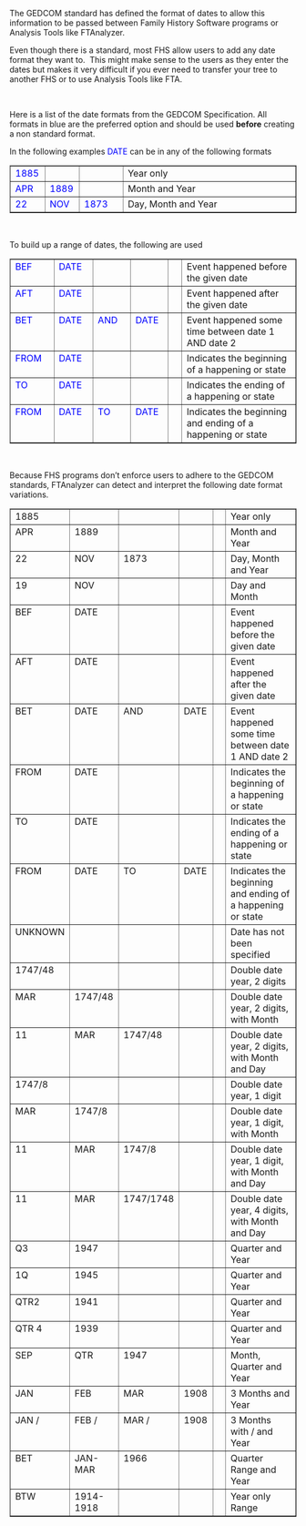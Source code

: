 <div class="wikidoc">
<p>The GEDCOM standard has defined the format of dates to allow this information to be passed between Family History Software programs or Analysis Tools like FTAnalyzer.</p>
<p>Even though there is a standard, most FHS allow users to add any date format they want to.&nbsp; This might make sense to the users as they enter the dates but makes it very difficult if you ever need to transfer your tree to another FHS or to use Analysis
 Tools like FTA.</p>
<p>&nbsp;</p>
<p>Here is a list of the date formats from the GEDCOM Specification. All formats in blue are the preferred option and should be used
<strong>before</strong> creating a non standard format.</p>
<p>In the following examples <font color="#0000ff">DATE</font> can be in any of the following formats</p>
<table border="1" cellspacing="5" cellpadding="2" width="501">
<tbody>
<tr>
<td valign="top" width="35"><font color="#0000ff">1885</font></td>
<td valign="top" width="35">&nbsp;</td>
<td valign="top" width="61">&nbsp;</td>
<td valign="top" width="343">Year only</td>
</tr>
<tr>
<td valign="top" width="40"><font color="#0000ff">APR</font></td>
<td valign="top" width="40"><font color="#0000ff">1889</font></td>
<td valign="top" width="63">&nbsp;</td>
<td valign="top" width="334">Month and Year</td>
</tr>
<tr>
<td valign="top" width="44"><font color="#0000ff">22</font></td>
<td valign="top" width="44"><font color="#0000ff">NOV</font></td>
<td valign="top" width="64"><font color="#0000ff">1873</font></td>
<td valign="top" width="327">Day, Month and Year</td>
</tr>
</tbody>
</table>
<p>&nbsp;</p>
<p>To build up a range of dates, the following are used</p>
<table border="1" cellspacing="5" cellpadding="2" width="860">
<tbody>
<tr>
<td valign="top" width="96"><font color="#0000ff">BEF</font></td>
<td valign="top" width="82"><font color="#0000ff">DATE</font></td>
<td valign="top" width="90">&nbsp;</td>
<td valign="top" width="71">&nbsp;</td>
<td valign="top" width="15">&nbsp;</td>
<td valign="top" width="469">Event happened before the given date</td>
</tr>
<tr>
<td valign="top" width="96"><font color="#0000ff">AFT</font></td>
<td valign="top" width="82"><font color="#0000ff">DATE</font></td>
<td valign="top" width="90">&nbsp;</td>
<td valign="top" width="71">&nbsp;</td>
<td valign="top" width="15">&nbsp;</td>
<td valign="top" width="469">Event happened after the given date</td>
</tr>
<tr>
<td valign="top" width="96"><font color="#0000ff">BET</font></td>
<td valign="top" width="82"><font color="#0000ff">DATE</font></td>
<td valign="top" width="90"><font color="#0000ff">AND</font></td>
<td valign="top" width="71"><font color="#0000ff">DATE</font></td>
<td valign="top" width="15">&nbsp;</td>
<td valign="top" width="469">Event happened some time between date 1 AND date 2</td>
</tr>
<tr>
<td valign="top" width="96"><font color="#0000ff">FROM</font></td>
<td valign="top" width="82"><font color="#0000ff">DATE</font></td>
<td valign="top" width="90">&nbsp;</td>
<td valign="top" width="71">&nbsp;</td>
<td valign="top" width="15">&nbsp;</td>
<td valign="top" width="469">Indicates the beginning of a happening or state</td>
</tr>
<tr>
<td valign="top" width="96"><font color="#0000ff">TO</font></td>
<td valign="top" width="82"><font color="#0000ff">DATE</font></td>
<td valign="top" width="90">&nbsp;</td>
<td valign="top" width="71">&nbsp;</td>
<td valign="top" width="15">&nbsp;</td>
<td valign="top" width="469">Indicates the ending of a happening or state</td>
</tr>
<tr>
<td valign="top" width="96"><font color="#0000ff">FROM</font></td>
<td valign="top" width="82"><font color="#0000ff">DATE</font></td>
<td valign="top" width="90"><font color="#0000ff">TO</font></td>
<td valign="top" width="71"><font color="#0000ff">DATE</font></td>
<td valign="top" width="15">&nbsp;</td>
<td valign="top" width="469">Indicates the beginning and ending of a happening or state</td>
</tr>
</tbody>
</table>
<p>&nbsp;</p>
<p>Because FHS programs don’t enforce users to adhere to the GEDCOM standards, FTAnalyzer can detect and interpret the following date format variations.</p>
<table border="1" cellspacing="5" cellpadding="2" width="911">
<tbody>
<tr>
<td valign="top" width="72">1885</td>
<td valign="top" width="71">&nbsp;</td>
<td valign="top" width="72">&nbsp;</td>
<td valign="top" width="69">&nbsp;</td>
<td valign="top" width="19">&nbsp;</td>
<td valign="top" width="571">Year only</td>
</tr>
<tr>
<td valign="top" width="77">APR</td>
<td valign="top" width="75">1889</td>
<td valign="top" width="77">&nbsp;</td>
<td valign="top" width="71">&nbsp;</td>
<td valign="top" width="19">&nbsp;</td>
<td valign="top" width="571">Month and Year</td>
</tr>
<tr>
<td valign="top" width="82">22</td>
<td valign="top" width="78">NOV</td>
<td valign="top" width="81">1873</td>
<td valign="top" width="72">&nbsp;</td>
<td valign="top" width="19">&nbsp;</td>
<td valign="top" width="571">Day, Month and Year</td>
</tr>
<tr>
<td valign="top" width="86">19</td>
<td valign="top" width="80">NOV</td>
<td valign="top" width="84">&nbsp;</td>
<td valign="top" width="72">&nbsp;</td>
<td valign="top" width="19">&nbsp;</td>
<td valign="top" width="571">Day and Month</td>
</tr>
<tr>
<td valign="top" width="89">BEF</td>
<td valign="top" width="81">DATE</td>
<td valign="top" width="87">&nbsp;</td>
<td valign="top" width="72">&nbsp;</td>
<td valign="top" width="19">&nbsp;</td>
<td valign="top" width="571">Event happened before the given date</td>
</tr>
<tr>
<td valign="top" width="91">AFT</td>
<td valign="top" width="82">DATE</td>
<td valign="top" width="89">&nbsp;</td>
<td valign="top" width="72">&nbsp;</td>
<td valign="top" width="19">&nbsp;</td>
<td valign="top" width="571">Event happened after the given date</td>
</tr>
<tr>
<td valign="top" width="93">BET</td>
<td valign="top" width="82">DATE</td>
<td valign="top" width="91">AND</td>
<td valign="top" width="71">DATE</td>
<td valign="top" width="19">&nbsp;</td>
<td valign="top" width="571">Event happened some time between date 1 AND date 2</td>
</tr>
<tr>
<td valign="top" width="94">FROM</td>
<td valign="top" width="82">DATE</td>
<td valign="top" width="92">&nbsp;</td>
<td valign="top" width="71">&nbsp;</td>
<td valign="top" width="19">&nbsp;</td>
<td valign="top" width="571">Indicates the beginning of a happening or state</td>
</tr>
<tr>
<td valign="top" width="95">TO</td>
<td valign="top" width="82">DATE</td>
<td valign="top" width="93">&nbsp;</td>
<td valign="top" width="71">&nbsp;</td>
<td valign="top" width="19">&nbsp;</td>
<td valign="top" width="571">Indicates the ending of a happening or state</td>
</tr>
<tr>
<td valign="top" width="96">FROM</td>
<td valign="top" width="82">DATE</td>
<td valign="top" width="94">TO</td>
<td valign="top" width="71">DATE</td>
<td valign="top" width="19">&nbsp;</td>
<td valign="top" width="571">Indicates the beginning and ending of a happening or state</td>
</tr>
<tr>
<td valign="top" width="96">UNKNOWN</td>
<td valign="top" width="82">&nbsp;</td>
<td valign="top" width="94">&nbsp;</td>
<td valign="top" width="71">&nbsp;</td>
<td valign="top" width="19">&nbsp;</td>
<td valign="top" width="571">Date has not been specified</td>
</tr>
<tr>
<td valign="top" width="96">1747/48</td>
<td valign="top" width="82">&nbsp;</td>
<td valign="top" width="94">&nbsp;</td>
<td valign="top" width="71">&nbsp;</td>
<td valign="top" width="19">&nbsp;</td>
<td valign="top" width="571">Double date year, 2 digits</td>
</tr>
<tr>
<td valign="top" width="96">MAR</td>
<td valign="top" width="82">1747/48</td>
<td valign="top" width="94">&nbsp;</td>
<td valign="top" width="71">&nbsp;</td>
<td valign="top" width="19">&nbsp;</td>
<td valign="top" width="571">Double date year, 2 digits, with Month</td>
</tr>
<tr>
<td valign="top" width="96">11</td>
<td valign="top" width="82">MAR</td>
<td valign="top" width="94">1747/48</td>
<td valign="top" width="71">&nbsp;</td>
<td valign="top" width="19">&nbsp;</td>
<td valign="top" width="571">Double date year, 2 digits, with Month and Day</td>
</tr>
<tr>
<td valign="top" width="96">1747/8</td>
<td valign="top" width="82">&nbsp;</td>
<td valign="top" width="94">&nbsp;</td>
<td valign="top" width="71">&nbsp;</td>
<td valign="top" width="19">&nbsp;</td>
<td valign="top" width="571">Double date year, 1 digit</td>
</tr>
<tr>
<td valign="top" width="96">MAR</td>
<td valign="top" width="82">1747/8</td>
<td valign="top" width="94">&nbsp;</td>
<td valign="top" width="71">&nbsp;</td>
<td valign="top" width="19">&nbsp;</td>
<td valign="top" width="571">Double date year, 1 digit, with Month</td>
</tr>
<tr>
<td valign="top" width="96">11</td>
<td valign="top" width="82">MAR</td>
<td valign="top" width="94">1747/8</td>
<td valign="top" width="71">&nbsp;</td>
<td valign="top" width="19">&nbsp;</td>
<td valign="top" width="571">Double date year, 1 digit, with Month and Day</td>
</tr>
<tr>
<td valign="top" width="96">11</td>
<td valign="top" width="82">MAR</td>
<td valign="top" width="94">1747/1748</td>
<td valign="top" width="71">&nbsp;</td>
<td valign="top" width="19">&nbsp;</td>
<td valign="top" width="571">Double date year, 4 digits, with Month and Day</td>
</tr>
<tr>
<td valign="top" width="96">Q3</td>
<td valign="top" width="82">1947</td>
<td valign="top" width="94">&nbsp;</td>
<td valign="top" width="71">&nbsp;</td>
<td valign="top" width="19">&nbsp;</td>
<td valign="top" width="571">Quarter and Year</td>
</tr>
<tr>
<td valign="top" width="96">1Q</td>
<td valign="top" width="82">1945</td>
<td valign="top" width="94">&nbsp;</td>
<td valign="top" width="71">&nbsp;</td>
<td valign="top" width="19">&nbsp;</td>
<td valign="top" width="571">Quarter and Year</td>
</tr>
<tr>
<td valign="top" width="96">QTR2</td>
<td valign="top" width="82">1941</td>
<td valign="top" width="94">&nbsp;</td>
<td valign="top" width="71">&nbsp;</td>
<td valign="top" width="19">&nbsp;</td>
<td valign="top" width="571">Quarter and Year</td>
</tr>
<tr>
<td valign="top" width="96">QTR 4</td>
<td valign="top" width="82">1939</td>
<td valign="top" width="94">&nbsp;</td>
<td valign="top" width="71">&nbsp;</td>
<td valign="top" width="19">&nbsp;</td>
<td valign="top" width="571">Quarter and Year</td>
</tr>
<tr>
<td valign="top" width="96">SEP</td>
<td valign="top" width="82">QTR</td>
<td valign="top" width="94">1947</td>
<td valign="top" width="71">&nbsp;</td>
<td valign="top" width="19">&nbsp;</td>
<td valign="top" width="571">Month, Quarter and Year</td>
</tr>
<tr>
<td valign="top" width="96">JAN</td>
<td valign="top" width="82">FEB</td>
<td valign="top" width="94">MAR</td>
<td valign="top" width="71">1908</td>
<td valign="top" width="19">&nbsp;</td>
<td valign="top" width="571">3 Months and Year</td>
</tr>
<tr>
<td valign="top" width="96">JAN /</td>
<td valign="top" width="82">FEB /</td>
<td valign="top" width="94">MAR /</td>
<td valign="top" width="71">1908</td>
<td valign="top" width="19">&nbsp;</td>
<td valign="top" width="571">3 Months with / and Year</td>
</tr>
<tr>
<td valign="top" width="96">BET</td>
<td valign="top" width="82">JAN-MAR</td>
<td valign="top" width="94">1966</td>
<td valign="top" width="71">&nbsp;</td>
<td valign="top" width="19">&nbsp;</td>
<td valign="top" width="571">Quarter Range and Year</td>
</tr>
<tr>
<td valign="top" width="96">BTW</td>
<td valign="top" width="82">1914-1918</td>
<td valign="top" width="94">&nbsp;</td>
<td valign="top" width="71">&nbsp;</td>
<td valign="top" width="19">&nbsp;</td>
<td valign="top" width="571">Year only Range</td>
</tr>
</tbody>
</table>
</div><div class="ClearBoth"></div>
